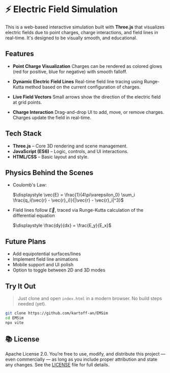 # ⚡ Electric Field Simulation

This is a web-based interactive simulation built with **Three.js** that visualizes electric fields due to point charges, charge interactions, and field lines in real-time. It's designed to be visually smooth, and educational.

## Features

* **Point Charge Visualization**
  Charges can be rendered as colored glows (red for positive, blue for negative) with smooth falloff.

*  **Dynamic Electric Field Lines**
  Real-time field line tracing using Runge-Kutta method based on the current configuration of charges.

*  **Live Field Vectors**
  Small arrows show the direction of the electric field at grid points.

*  **Charge Interaction**
  Drag-and-drop UI to add, move, or remove charges. Charges update the field in real-time.

##  Tech Stack

* **Three.js** – Core 3D rendering and scene management.
* **JavaScript (ES6)** – Logic, controls, and UI interactions.
* **HTML/CSS** – Basic layout and style.

##  Physics Behind the Scenes

* Coulomb's Law:
  
  $\displaystyle \vec{E} = \frac{1}{4\pi\varepsilon_0} \sum_i \frac{q_i(\vec{r} - \vec{r}_i)}{|\vec{r} - \vec{r}_i|^3}$

* Field lines follow $\vec{E}$, traced via Runge-Kutta calculation of the differential equation
  
  $\displaystyle \frac{dy}{dx} = \frac{E_y}{E_x}$

##  Future Plans

* Add equipotential surfaces/lines
* Implement field line animations
* Mobile support and UI polish
* Option to toggle between 2D and 3D modes

##  Try It Out

> Just clone and open `index.html` in a modern browser. No build steps needed (yet).

```bash
git clone https://github.com/kartoff-an/EMSim
cd EMSim
npx vite
```

## 📚 License

Apache License 2.0. You’re free to use, modify, and distribute this project — even commercially — as long as you include proper attribution and state any changes. See the [LICENSE](./LICENSE) file for full details.

